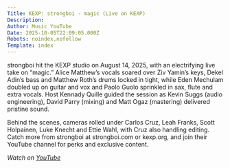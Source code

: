 ```yaml
---
Title: KEXP: strongboi - magic (Live on KEXP)
Description: 
Author: Music YouTube
Date: 2025-10-05T22:09:05.000Z
Robots: noindex,nofollow
Template: index
---
```

<p>strongboi hit the KEXP studio on August 14, 2025, with an electrifying live take on “magic.” Alice Matthew’s vocals soared over Ziv Yamin’s keys, Dekel Adin’s bass and Matthew Roth’s drums locked in tight, while Eden Mechulam doubled up on guitar and vox and Paolo Guolo sprinkled in sax, flute and extra vocals. Host Kennady Quille guided the session as Kevin Suggs (audio engineering), David Parry (mixing) and Matt Ogaz (mastering) delivered pristine sound.</p>

<p>Behind the scenes, cameras rolled under Carlos Cruz, Leah Franks, Scott Holpainen, Luke Knecht and Ettie Wahl, with Cruz also handling editing. Catch more from strongboi at strongboi.com or kexp.org, and join their YouTube channel for perks and exclusive content.</p>

<p><em>Watch on <a href="https://www.youtube.com/watch?v=fG3r4ktNp4o" rel="noopener noreferrer">YouTube</a></em></p>

